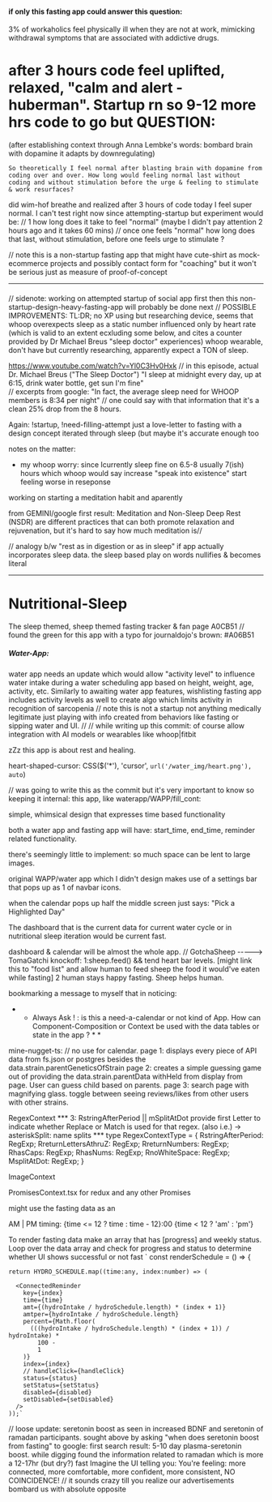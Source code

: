 #### if only this fasting app could answer this question:
3% of workaholics feel physically ill when they are not at work, mimicking withdrawal symptoms that are associated with addictive drugs.
# after 3 hours code feel uplifted, relaxed, "calm and alert - huberman". Startup rn so 9-12 more hrs code to go but QUESTION:
(after establishing context through Anna Lembke's words: bombard brain with dopamine it adapts by downregulating)

    So theoretically I feel normal after blasting brain with dopamine from coding over and over. How long would feeling normal last without coding and without stimulation before the urge & feeling to stimulate & work resurfaces?
 did wim-hof breathe and realized after 3 hours of code today I feel super normal. I can't test right now since attempting-startup but experiment would be: 
 // 1 how long does it take to feel "normal" (maybe I didn't pay attention 2 hours ago and it takes 60 mins)
 // once one feels "normal" how long does that last, without stimulation, before one feels urge to stimulate ?

 // note this is a non-startup fasting app that might have cute-shirt as mock-ecommerce projects and possibly contact form for "coaching" but it won't be serious just as measure of proof-of-concept
 * * * * * * * * * * * * * * * * *


#### 
// sidenote: working on attempted startup of social app first then this non-startup-design-heavy-fasting-app will probably be done next
// POSSIBLE IMPROVEMENTS: 
TL:DR; no XP using but researching device, seems that whoop overexpects sleep as a static number influenced only by heart rate 
(which is valid to an extent ecxluding some below, and cites a counter provided by Dr Michael Breus "sleep doctor" experiences)
whoop wearable, don't have but currently researching, apparently expect a TON of sleep. 

https://www.youtube.com/watch?v=Yl0C3Hv0Hxk 
// in this episode, actual Dr. Michael Breus ("The Sleep Doctor") "I sleep at midnight every day, up at 6:15, drink water bottle, get sun I'm fine"  
// excerpts from google: "In fact, the average sleep need for WHOOP members is 8:34 per night"
// one could say with that information that it's a clean 25% drop from the 8 hours. 

Again: !startup,  !need-filling-attempt just a love-letter to fasting with a design concept iterated through sleep (but maybe it's accurate enough too

notes on the matter:
- my whoop worry: since Icurrently sleep fine on 6.5-8 usually 7(ish) hours which whoop would say increase "speak into existence" start feeling worse in reseponse

working on starting a meditation habit and aparently

from GEMINI/google first result:
Meditation and Non-Sleep Deep Rest (NSDR) are different practices that can both promote relaxation and rejuvenation, but it's hard to say how much meditation is//

// analogy b/w "rest as in digestion or as in sleep" if app actually incorporates sleep data. the sleep based play on words nullifies & becomes literal

* * * * * * * * * * * * * * * * * * * * * * * * * *

# Nutritional-Sleep
The sleep themed, sheep themed fasting tracker &amp; fan page 
A0CB51 // found the green for this app with a typo for journaldojo's brown: #A06B51

##### Water-App:
water app needs an update which would allow "activity level" to influence water intake during a water scheduling app based on height, weight, age, activity, etc.
Similarly to awaiting water app features, wishlisting fasting app includes activity levels as well to create algo which limits activity in recognition of sarcopenia 
// note this is not a startup not anything medically legitimate just playing with info created from behaviors like fasting or sipping water and UI.
// // while writing up this commit: of course allow integration with AI models or wearables like whoop|fitbit

zZz this app is about rest and healing. 


heart-shaped-cursor: CSS($('*'), 'cursor', `url('/water_img/heart.png'), auto`)       


// was going to write this as the commit but it's very important to know so keeping it internal:
this app, like waterapp/WAPP/fill_cont:

simple, whimsical design that expresses time based functionality

both a water app and fasting app will have:
start_time, end_time, reminder related functionality.

there's seemingly little to implement:
 so much space can be lent to large images.

original WAPP/water app which I didn't design
makes use of a settings bar that pops up as 1 of navbar icons.

when the calendar pops up half the middle screen just says:
"Pick a Highlighted Day"

The dashboard that is the current data for current water cycle
or in nutritional sleep iteration would be current fast.

dashboard & calendar will be almost the whole app.
// GotchaSheep -----> TomaGatchi knockoff: 
1:sheep.feed() && tend heart bar levels. [might link this to "food list" and allow human to feed sheep the food it would've eaten while fasting]
2 human stays happy fasting. Sheep helps human.


bookmarking a message to myself that in noticing:

* * Always Ask ! : is this a need-a-calendar or not kind of App. How can Component-Composition or Context be used with the data tables or state in the app ? * * 

mine-nugget-ts:
// no use for calendar.
page 1: displays every piece of API data from fs.json or postgres besides the data.strain.parentGeneticsOfStrain
page 2: creates a simple guessing game out of providing the data.strain.parentData withHeld from display from page. User can guess child based on parents.
page 3: search page with magnifying glass. toggle between seeing reviews/likes from other users with other strains. 

<Context>
 
 RegexContext
 *** 3: RstringAfterPeriod || mSplitAtDot           provide first Letter to indicate whether Replace or Match is used for that regex.  (also i.e.) -> asteriskSplit: name splits    ***
type RegexContextType = {
    RstringAfterPeriod: RegExp;
    RreturnLettersAthruZ: RegExp;
    RreturnNumbers: RegExp;
    RhasCaps: RegExp;
    RhasNums: RegExp;
    RnoWhiteSpace: RegExp;
    MsplitAtDot: RegExp;
  }
 
 ImageContext

PromisesContext.tsx for redux and any other Promises 
 
might use the fasting data as an <App-Wrapping-Context>


AM | PM timing: 
{time <= 12 ? time : time - 12}:00 {time < 12 ? 'am' : 'pm'}


To render fasting data make an array that has [progress] and weekly status. Loop over the data array and check for progress and status to determine whether UI shows successful or not fast 
`  const renderSchedule = () => {
    
    return HYDRO_SCHEDULE.map((time:any, index:number) => (
      
      <ConnectedReminder
        key={index}
        time={time}
        amt={(hydroIntake / hydroSchedule.length) * (index + 1)}
        amtper={hydroIntake / hydroSchedule.length}
        percent={Math.floor(
          (((hydroIntake / hydroSchedule.length) * (index + 1)) / hydroIntake) *
            100 -
            1
        )}
        index={index}
        // handleClick={handleClick}
        status={status}
        setStatus={setStatus}
        disabled={disabled}
        setDisabled={setDisabled}
      />
    ));`

// loose update:
seretonin boost as seen in increased BDNF and seretonin of ramadan participants.
sought above by asking "when does seretonin boost from fasting" to google:
first search result: 5-10 day plasma-seretonin boost.
while digging found the information related to ramadan which is more a 12-17hr (but dry?) fast 
Imagine the UI telling you: You're feeling:
more connected, more comfortable, more confident, more consistent, NO COINCIDENCE! 
// it sounds crazy till you realize our advertisements bombard us with absolute opposite

